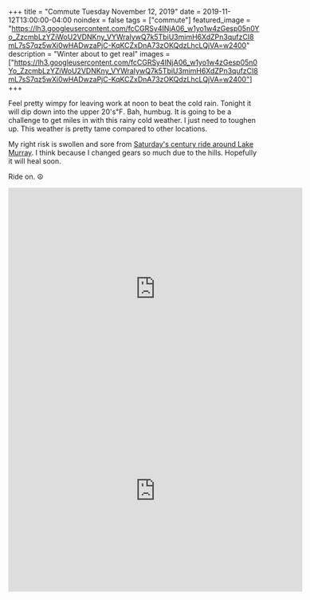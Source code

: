 +++
title =  "Commute Tuesday November 12, 2019"
date = 2019-11-12T13:00:00-04:00
noindex = false
tags = ["commute"]
featured_image = "https://lh3.googleusercontent.com/fcCGRSy4INjA06_w1yo1w4zGesp05n0Yo_ZzcmbLzYZiWoU2VDNKny_VYWraIywQ7k5TbiU3mimH6XdZPn3qufzCI8mL7sS7qz5wXi0wHADwzaPjC-KqKCZxDnA73zOKQdzLhcLQjVA=w2400"
description = "Winter about to get real"
images = ["https://lh3.googleusercontent.com/fcCGRSy4INjA06_w1yo1w4zGesp05n0Yo_ZzcmbLzYZiWoU2VDNKny_VYWraIywQ7k5TbiU3mimH6XdZPn3qufzCI8mL7sS7qz5wXi0wHADwzaPjC-KqKCZxDnA73zOKQdzLhcLQjVA=w2400"]
+++

Feel pretty wimpy for leaving work at noon to beat the cold rain. Tonight it will dip down into the upper 20's℉. Bah, humbug. It is going to be a challenge to get miles in with this rainy cold weather. I just need to toughen up. This weather is pretty tame compared to other locations.

My right risk is swollen and sore from [Saturday's century ride around Lake Murray](/posts/20191109/). I think because I changed gears so much due to the hills. Hopefully it will heal soon.

Ride on. ☮

<iframe height='405' width='590' frameborder='0' allowtransparency='true' scrolling='no' src='https://www.strava.com/activities/2859314567/embed/c53173323747f1b4a3330a6d2c1262b5696edb01'></iframe>

<iframe height='405' width='590' frameborder='0' allowtransparency='true' scrolling='no' src='https://www.strava.com/activities/2860161004/embed/a4014b3d285600680822edeabff8031d9f7e686f'></iframe>
